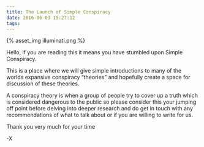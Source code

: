```yaml
---
title: The Launch of Simple Conspiracy
date: 2016-06-03 15:27:12
tags:
---
```

{% asset_img illuminati.png %}

Hello, if you are reading this it means you have stumbled upon Simple Conspiracy.

This is a place where we will give simple introductions to many of the worlds expansive conspiracy “theories” and hopefully create a space for discussion of these theories.

A conspiracy theory is when a group of people try to cover up a truth which is considered dangerous to the public so please consider this your jumping off point before delving into deeper research and do get in touch with any recommendations of what to talk about or if you are willing to write for us.

Thank you very much for your time

-X
